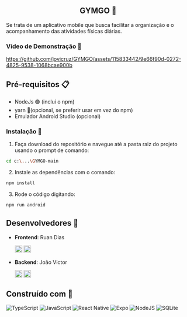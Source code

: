 
<center><h2>GYMGO 🎯</h2></center>
Se trata de um aplicativo mobile que busca facilitar a organização e o acompanhamento das atividades físicas diárias.

### Vídeo de Demonstração 🎥



https://github.com/jovicruz/GYMGO/assets/115833442/9e66f90d-0272-4825-9538-1068bcae900b



## Pré-requisitos 📋
- NodeJs 🟢 (inclui o npm)
- yarn 🧶(opcional, se preferir usar em vez do npm)
- Emulador Android Studio (opcional) 


### Instalação 🚀
1. Faça download do repositório e navegue até a pasta raiz do projeto usando o prompt de comando:
```bash
cd c:\...\GYMGO-main
```

2. Instale as dependências com o comando:
```bash
npm install
```

3. Rode o código digitando:
```bash
npm run android
```

## Desenvolvedores 👥

- **Frontend**: Ruan Dias

  [<img src="https://img.shields.io/badge/Rua--N-white?style=for-the-badge&logo=github&logoSize=auto&labelColor=black&color=black" alt="GitHub" height="20">](https://github.com/Rua-N/)
  [<img src="https://img.shields.io/badge/Ruan Dias-white?style=for-the-badge&logo=linkedin&logoSize=auto&labelColor=blue&color=blue
  " alt="LinkedIn" height="20">](https://www.linkedin.com/in/ruan-dias-845041313/)

- **Backend**:  João Victor

  [<img src="https://img.shields.io/badge/jovicruz-white?style=for-the-badge&logo=github&logoSize=auto&labelColor=black&color=black
  " alt="GitHub" height="20">](https://github.com/jovicruz)
  [<img src="https://img.shields.io/badge/João Victor-white?style=for-the-badge&logo=linkedin&logoSize=auto&labelColor=blue&color=blue
  " alt="LinkedIn" height="20">](https://www.linkedin.com/in/joviccruz/)

## Construído com 🔨

![TypeScript](https://img.shields.io/badge/TypeScript-007ACC?style=for-the-badge&logo=typescript&logoColor=white) ![JavaScript](https://img.shields.io/badge/JavaScript-F7DF1E?style=for-the-badge&logo=javascript&logoColor=black) ![React Native](https://img.shields.io/badge/React_Native-20232A?style=for-the-badge&logo=react&logoColor=61DAFB) ![Expo](https://img.shields.io/badge/expo-black?style=for-the-badge&logo=expo&logoSize=auto&labelColor=black&color=black) ![NodeJS](https://img.shields.io/badge/node.js-6DA55F?style=for-the-badge&logo=node.js&logoColor=white) ![SQLite](https://img.shields.io/badge/SQLite-000?style=for-the-badge&logo=sqlite&logoColor=07405E)
